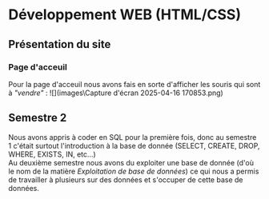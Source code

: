 # Développement WEB (HTML/CSS)

## Présentation du site
### Page d'acceuil
Pour la page d'acceuil nous avons fais en sorte d'afficher les souris qui sont à *"vendre"* :
![](images\Capture d'écran 2025-04-16 170853.png)

## Semestre 2
Nous avons appris à coder en SQL pour la première fois, donc au semestre 1 c'était surtout l'introduction à la base de donnée (SELECT, CREATE, DROP, WHERE, EXISTS, IN, etc...)\
Au deuxième semestre nous avons du exploiter une base de donnée (d'où le nom de la matière *Exploitation de base de données*) ce qui nous a permis de travailler à plusieurs sur des données et s'occuper de cette base de données.